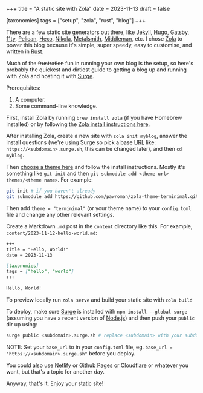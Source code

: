 +++
title = "A static site with Zola"
date = 2023-11-13
draft = false

[taxonomies]
tags = ["setup", "zola", "rust", "blog"]
+++

There are a few static site generators out there, like [Jekyll](https://jekyllrb.com), [Hugo](https://gohugo.io), [Gatsby](https://www.gatsbyjs.org), [11ty](https://www.11ty.dev/), [Pelican](https://getpelican.com), [Hexo](https://hexo.io), [Nikola](https://getnikola.com), [Metalsmith](https://metalsmith.io), [Middleman](https://middlemanapp.com), etc. I chose [Zola](https://getzola.org) to power this blog because it's simple, super speedy, easy to customise, and written in [Rust](https://www.rust-lang.org).

Much of the ~~frustration~~ fun in running your own blog is the setup, so here's probably the quickest and dirtiest guide to getting a blog up and running with Zola and hosting it with [Surge](https://surge.sh).

Prerequisites:

1. A computer.
2. Some command-line knowledge.

First, install Zola by running `brew install zola` (if you have Homebrew installed) or by following the [Zola install instructions here](https://www.getzola.org/documentation/getting-started/installation/).

After installing Zola, create a new site with `zola init myblog`, answer the install questions (we're using Surge so pick a base <abbr title="Uniform Resource Locator">URL</abbr> like: `https://<subdomain>.surge.sh`, this can be changed later), and then `cd myblog`.

Then [choose a theme here](https://www.getzola.org/themes/) and follow the install instructions. Mostly it's something like `git init` and then `git submodule add <theme url> themes/<theme name>`. For example:

```bash
git init # if you haven't already
git submodule add https://github.com/pawroman/zola-theme-terminimal.git themes/terminimal
```

Then add `theme = "terminimal"` (or your theme name) to your `config.toml` file and change any other relevant settings.

Create a Markdown `.md` post in the `content` directory like this. For example, `content/2023-11-12-hello-world.md`:

```markdown
+++
title = "Hello, World!"
date = 2023-11-13

[taxonomies]
tags = ["hello", "world"]
+++

Hello, World!
```

To preview locally run `zola serve` and build your static site with `zola build`

To deploy, make sure [Surge](https://surge.sh/help/getting-started-with-surge) is installed with `npm install --global surge` (assuming you have a recent version of [Node.js](https://nodejs.org)) and then push your `public` dir up using:

```bash
surge public <subdomain>.surge.sh # replace <subdomain> with your subdomain
```

NOTE: Set your `base_url` to in your `config.toml` file, eg. `base_url = "https://<subdomain>.surge.sh"` before you deploy.

You could also use [Netlify](https://www.netlify.com) or [Github Pages](https://pages.github.com) or [Cloudflare](https://pages.cloudflare.com/) or whatever you want, but that's a topic for another day.

Anyway, that's it. Enjoy your static site!
